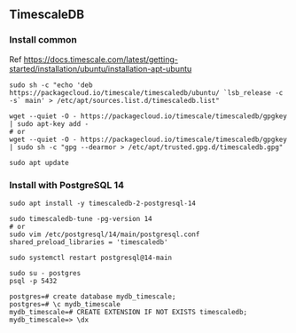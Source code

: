 ## TimescaleDB

### Install common

Ref https://docs.timescale.com/latest/getting-started/installation/ubuntu/installation-apt-ubuntu

```
sudo sh -c "echo 'deb https://packagecloud.io/timescale/timescaledb/ubuntu/ `lsb_release -c -s` main' > /etc/apt/sources.list.d/timescaledb.list"

wget --quiet -O - https://packagecloud.io/timescale/timescaledb/gpgkey | sudo apt-key add -
# or
wget --quiet -O - https://packagecloud.io/timescale/timescaledb/gpgkey | sudo sh -c "gpg --dearmor > /etc/apt/trusted.gpg.d/timescaledb.gpg"

sudo apt update
```

### Install with PostgreSQL 14

```
sudo apt install -y timescaledb-2-postgresql-14
```

```
sudo timescaledb-tune -pg-version 14
# or
sudo vim /etc/postgresql/14/main/postgresql.conf
shared_preload_libraries = 'timescaledb'

sudo systemctl restart postgresql@14-main
```

```
sudo su - postgres
psql -p 5432

postgres=# create database mydb_timescale;
postgres=# \c mydb_timescale
mydb_timescale=# CREATE EXTENSION IF NOT EXISTS timescaledb;
mydb_timescale=> \dx
```
